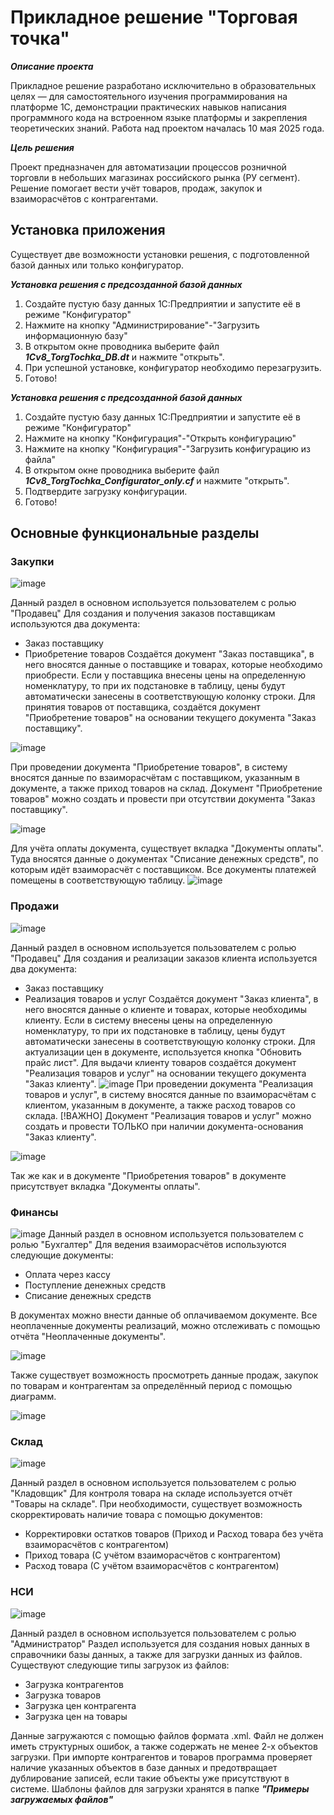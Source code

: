 # Прикладное решение "Торговая точка"
***Описание проекта***

Прикладное решение разработано исключительно в образовательных целях — для самостоятельного изучения программирования на платформе 1С, демонстрации практических навыков написания программного кода на встроенном языке платформы и закрепления теоретических знаний. Работа над проектом началась 10 мая 2025 года. 

***Цель решения***

Проект предназначен для автоматизации процессов розничной торговли в небольших магазинах российского рынка (РУ сегмент). Решение помогает вести учёт товаров, продаж, закупок и взаиморасчётов с контрагентами. 

## Установка приложения
Существует две возможности установки решения, с подготовленной базой данных или только конфигуратор.

***Установка решения с предсозданной базой данных***

1) Создайте пустую базу данных 1С:Предприятии и запустите её в режиме "Конфигуратор"
2) Нажмите на кнопку "Администрирование"-"Загрузить информационную базу"
3) В открытом окне проводника выберите файл ***1Cv8_TorgTochka_DB.dt*** и нажмите "открыть".
4) При успешной установке, конфигуратор необходимо перезагрузить.
5) Готово!

***Установка решения с предсозданной базой данных***
1) Создайте пустую базу данных 1С:Предприятии и запустите её в режиме "Конфигуратор"
2) Нажмите на кнопку "Конфигурация"-"Открыть конфигурацию"
3) Нажмите на кнопку "Конфигурация"-"Загрузить конфигурацию из файла"
4) В открытом окне проводника выберите файл ***1Cv8_TorgTochka_Configurator_only.cf*** и нажмите "открыть".
5) Подтвердите загрузку конфигурации.
6) Готово!

## Основные функциональные разделы

### Закупки
![image](https://github.com/user-attachments/assets/479e2481-2f8c-4a0d-8725-5706f7d2fcd5)

Данный раздел в основном используется пользователем с ролью "Продавец"
Для создания и получения заказов поставщикам используются два документа: 
- Заказ поставщику
- Приобретение товаров
Создаётся документ "Заказ поставщика", в него вносятся данные о поставщике и товарах, которые необходимо приобрести. Если у поставщика внесены цены на определенную номенклатуру, то при их подстановке в таблицу, цены будут автоматически занесены в соответствующую колонку строки. Для принятия товаров от поставщика, создаётся документ "Приобретение товаров" на основании текущего документа "Заказ поставщику". 

![image](https://github.com/user-attachments/assets/281e9e6f-c87f-4ef0-8447-c59fb0a0c127)

При проведении документа "Приобретение товаров", в систему вносятся данные по взаиморасчётам с поставщиком, указанным в документе, а также приход товаров на склад. Документ "Приобретение товаров" можно создать и провести при отсутствии документа "Заказ поставщику". 

![image](https://github.com/user-attachments/assets/0e871fe4-7832-4576-9406-ffac71f5a18b)

Для учёта оплаты документа, существует вкладка "Документы оплаты". Туда вносятся данные о документах "Списание денежных средств", по которым идёт взаиморасчёт с поставщиком. Все документы платежей помещены в соответствующую таблицу.
![image](https://github.com/user-attachments/assets/e164fbcc-0572-4bc4-8b1e-6c22ed9ae704)

### Продажи
![image](https://github.com/user-attachments/assets/8202c4a9-6f42-4fe4-bd93-a56b09b12fb2)

Данный раздел в основном используется пользователем с ролью "Продавец"
Для создания и реализации заказов клиента используется два документа: 
- Заказ поставщику
- Реализация товаров и услуг
Создаётся документ "Заказ клиента", в него вносятся данные о клиенте и товарах, которые необходимы клиенту. Если в систему внесены цены на определенную номенклатуру, то при их подстановке в таблицу, цены будут автоматически занесены в соответствующую колонку строки. Для актуализации цен в документе, используется кнопка "Обновить прайс лист". Для выдачи клиенту товаров создаётся документ "Реализация товаров и услуг" на основании текущего документа "Заказ клиенту".
![image](https://github.com/user-attachments/assets/5ac938a8-4589-442f-a5fc-456bc292b568)
При проведении документа "Реализация товаров и услуг", в систему вносятся данные по взаиморасчётам с клиентом, указанным в документе, а также расход товаров со склада. [!ВАЖНО] Документ "Реализация товаров и услуг" можно создать и провести ТОЛЬКО при наличии документа-основания "Заказ клиенту".

![image](https://github.com/user-attachments/assets/5afda53e-14af-4365-b07e-d4d8504674b8)

Так же как и в документе "Приобретения товаров" в документе присутствует вкладка "Документы оплаты".

### Финансы
![image](https://github.com/user-attachments/assets/d7c64e0f-886d-4fa5-b197-af8d70fd1607)
Данный раздел в основном используется пользователем с ролью "Бухгалтер"
Для ведения взаиморасчётов используются следующие документы:

- Оплата через кассу
- Поступление денежных средств
- Списание денежных средств

В документах можно внести данные об оплачиваемом документе.
Все неоплаченные документы реализаций, можно отслеживать с помощью отчёта "Неоплаченные документы". 

![image](https://github.com/user-attachments/assets/18d5ae42-a1c9-48c6-abf4-82a491a50a70)

Также существует возможность просмотреть данные продаж, закупок по товарам и контрагентам за определённый период с помощью диаграмм.

![image](https://github.com/user-attachments/assets/fd2cc3fd-a88f-4137-8790-64232c3012d9)

### Склад
![image](https://github.com/user-attachments/assets/07030eb1-dd34-4e28-94cc-368a6e67715e)

Данный раздел в основном используется пользователем с ролью "Кладовщик"
Для контроля товара на складе используется отчёт "Товары на складе". При необходимости, существует возможность скорректировать наличие товара с помощью документов:

- Корректировки остатков товаров (Приход и Расход товара без учёта взаиморасчётов с контрагентом)
- Приход товара (С учётом взаиморасчётов с контрагентом)
- Расход товара (С учётом взаиморасчётов с контрагентом)

### НСИ 
![image](https://github.com/user-attachments/assets/2d4ab1ca-6916-4e4d-a44e-54797f0c00a0)

Данный раздел в основном используется пользователем с ролью "Администратор"
Раздел используется для создания новых данных в справочники базы данных, а также для загрузки данных из файлов. Существуют следующие типы загрузок из файлов:

- Загрузка контрагентов
- Загрузка товаров
- Загрузка цен контрагента
- Загрузка цен на товары

Данные загружаются с помощью файлов формата .xml. Файл не должен иметь структурных ошибок, а также содержать не менее 2-х объектов загрузки. При импорте контрагентов и товаров программа проверяет наличие указанных объектов в базе данных и предотвращает дублирование записей, если такие объекты уже присутствуют в системе. Шаблоны файлов для загрузки хранятся в папке ***"Примеры загружаемых файлов"***
